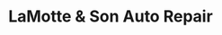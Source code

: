 ---
title: "LaMotte & Son Auto Repair"
url: /newport/lamotte-and-son-auto-repair/
shop: car repair
---